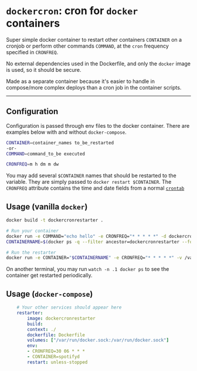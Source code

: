 # `dockercron`: cron for `docker` containers
Super simple docker container to restart other containers `CONTAINER` on a cronjob or perform other commands `COMMAND`, at the `cron` frequency specified in `CRONFREQ`.

No external dependencies used in the Dockerfile, and only the `docker` image is used, so it should be secure.

Made as a separate container because it's easier to handle in compose/more complex deploys than a cron job in the container scripts.


-----

## Configuration
Configuration is passed through env files to the docker container. There are examples below with and without `docker-compose`.

```bash
CONTAINER=container_names to_be_restarted
-or-
COMMAND=command_to_be executed

CRONFREQ=m h dm m dw
```

You may add several `$CONTAINER` names that should be restarted to the variable. They are simply passed to `docker restart $CONTAINER`.
The `CRONFREQ` attribute contains the time and date fields from a normal [`crontab`](https://man7.org/linux/man-pages/man5/crontab.5.html)

## Usage (vanilla `docker`)
```bash
docker build -t dockercronrestarter .

# Run your container
docker run -e COMMAND="echo hello" -e CRONFREQ="* * * * *" -d dockercronrestarter
CONTAINERNAME=$(docker ps -q --filter ancestor=dockercronrestarter --format="{{.Names}}")

# Run the restarter
docker run -e CONTAINER="$CONTAINERNAME" -e CRONFREQ="* * * * *" -v /var/run/docker.sock:/var/run/docker.sock dockercronrestarter
```

On another terminal, you may run `watch -n .1 docker ps` to see the container get restarted periodically.

## Usage (`docker-compose`)
```yaml
    # Your other services should appear here
    restarter:
        image: dockercronrestarter
        build: 
        context: ./
        dockerfile: Dockerfile
        volumes: ["/var/run/docker.sock:/var/run/docker.sock"]
        env:
        - CRONFREQ=30 06 * * *
        - CONTAINER=spotifyd
        restart: unless-stopped
```